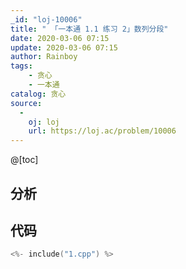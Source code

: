 ```yaml
---
_id: "loj-10006"
title: " 「一本通 1.1 练习 2」数列分段"
date: 2020-03-06 07:15
update: 2020-03-06 07:15
author: Rainboy
tags:
    - 贪心
    - 一本通
catalog: 贪心
source: 
  - 
    oj: loj
    url: https://loj.ac/problem/10006
---
```



@[toc]
## 分析



## 代码

```c
<%- include("1.cpp") %>
```
